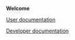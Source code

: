 **Welcome**

[User documentation](User-Documentation)

[Developer documentation](Developer-Documentation)